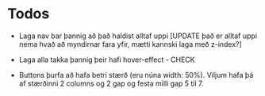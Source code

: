 # Todos

- Laga nav bar þannig að það haldist alltaf uppi [UPDATE það er alltaf uppi nema hvað að myndirnar fara yfir, mætti kannski laga með z-index?]

- Laga alla takka þannig þeir hafi hover-effect - CHECK

- Buttons þurfa að hafa betri stærð (eru núna width: 50%). Viljum hafa þá af stærðinni 2 columns og 2 gap og festa milli gap 5 til 7. 